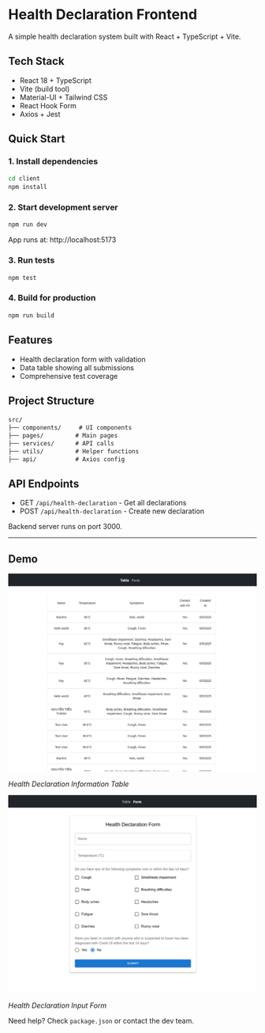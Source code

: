 # Health Declaration Frontend

A simple health declaration system built with React + TypeScript + Vite.



## Tech Stack

- React 18 + TypeScript
- Vite (build tool)
- Material-UI + Tailwind CSS
- React Hook Form
- Axios + Jest

## Quick Start

### 1. Install dependencies
```bash
cd client
npm install
```

### 2. Start development server
```bash
npm run dev
```
App runs at: http://localhost:5173

### 3. Run tests
```bash
npm test
```

### 4. Build for production
```bash
npm run build
```

## Features

- Health declaration form with validation
- Data table showing all submissions
- Comprehensive test coverage

## Project Structure

```
src/
├── components/     # UI components
├── pages/         # Main pages
├── services/      # API calls
├── utils/         # Helper functions
├── api/           # Axios config
```

## API Endpoints

- GET `/api/health-declaration` - Get all declarations
- POST `/api/health-declaration` - Create new declaration

Backend server runs on port 3000.

---

## Demo
<img src="image-1.png" alt="Health Declaration Table" width="600">

*Health Declaration Information Table*

<img src="image.png" alt="Health Declaration Form" width="600">

*Health Declaration Input Form*

Need help? Check `package.json` or contact the dev team.
